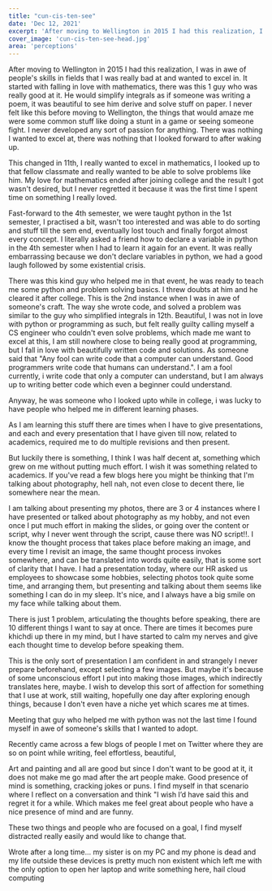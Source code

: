 ```yaml
---
title: "cun-cis-ten-see"
date: 'Dec 12, 2021'
excerpt: 'After moving to Wellington in 2015 I had this realization, I was in awe of peoples skills in...'
cover_image: 'cun-cis-ten-see-head.jpg'
area: 'perceptions'
---
```


After moving to Wellington in 2015 I had this realization, I was in awe of people's skills in fields that I was really bad at and wanted to excel in. It started with falling in love with mathematics, there was this 1 guy who was really good at it. He would simplify integrals as if someone was writing a poem, it was beautiful to see him derive and solve stuff on paper. I never felt like this before moving to Wellington, the things that would amaze me were some common stuff like doing a stunt in a game or seeing someone fight. I never developed any sort of passion for anything. There was nothing I wanted to excel at, there was nothing that I looked forward to after waking up.


This changed in 11th, I really wanted to excel in mathematics, I looked up to that fellow classmate and really wanted to be able to solve problems like him. My love for mathematics ended after joining college and the result I got wasn't desired, but I never regretted it because it was the first time I spent time on something I really loved.


Fast-forward to the 4th semester, we were taught python in the 1st semester, I practised a bit, wasn't too interested and was able to do sorting and stuff till the sem end, eventually lost touch and finally forgot almost every concept. I literally asked a friend how to declare a variable in python in the 4th semester when I had to learn it again for an event. It was really embarrassing because we don't declare variables in python, we had a good laugh followed by some existential crisis. 


There was this kind guy who helped me in that event, he was ready to teach me some python and problem solving basics. I threw doubts at him and he cleared it after college. This is the 2nd instance when I was in awe of someone's craft. The way she wrote code, and solved a problem was similar to the guy who simplified integrals in 12th. Beautiful, I was not in love with python or programming as such, but felt really guilty calling myself a CS engineer who couldn't even solve problems, which made me want to excel at this, I am still nowhere close to being really good at programming, but I fall in love with beautifully written code and solutions. As someone said that "Any fool can write code that a computer can understand. Good programmers write code that humans can understand.". I am a fool currently, i write code that only a computer can understand, but I am always up to writing better code which even a beginner could understand.


Anyway, he was someone who I looked upto while in college, i was lucky to have people who helped me in different learning phases.

As I am learning this stuff there are times when I have to give presentations, and each and every presentation that I have given till now, related to academics, required me to do multiple revisions and then present.

But luckily there is something, I think I was half decent at, something which grew on me without putting much effort. I wish it was something related to academics. If you've read a few blogs here you might be thinking that I'm talking about photography, hell nah, not even close to decent there, lie somewhere near the mean.

I am talking about presenting my photos, there are 3 or 4 instances where I have presented or talked about photography as my hobby, and not even once I put much effort in making the slides, or going over the content or script, why I never went through the script, cause there was NO script!!. I know the thought process that takes place before making an image, and every time I revisit an image, the same thought process invokes somewhere, and can be translated into words quite easily, that is some sort of clarity that I have. I had a presentation today, where our HR asked us employees to showcase some hobbies, selecting photos took quite some time, and arranging them, but presenting and talking about them seems like something I can do in my sleep. It's nice, and I always have a big smile on my face while talking about them. 

There is just 1 problem, articulating the thoughts before speaking, there are 10 different things I want to say at once. There are times it becomes pure khichdi up there in my mind, but I have started to calm my nerves and give each thought time to develop before speaking them.


This is the only sort of presentation I am confident in and strangely I never prepare beforehand, except selecting a few images. But maybe it's because of some unconscious effort I put into making those images, which indirectly translates here, maybe. I wish to develop this sort of affection for something that I use at work, still waiting, hopefully one day after exploring enough things, because I don't even have a niche yet which scares me at times.


Meeting that guy who helped me with python was not the last time I found myself in awe of someone's skills that I wanted to adopt. 

Recently came across a few blogs of people I met on Twitter where they are so on point while writing, feel effortless, beautiful, 

Art and painting and all are good but since I don't want to be good at it, it does not make me go mad after the art people make. Good presence of mind is something, cracking jokes or puns. I find myself in that scenario where I reflect on a conversation and think "I wish I’d have said this and regret it for a while. Which makes me feel great about people who have a nice presence of mind and are funny. 

These two things and people who are focused on a goal, I find myself distracted really easily and would like to change that. 


Wrote after a long time... my sister is on my PC and my phone is dead and my life outside these devices is pretty much non existent which left me with the only option to open her laptop and write something here, hail cloud computing

